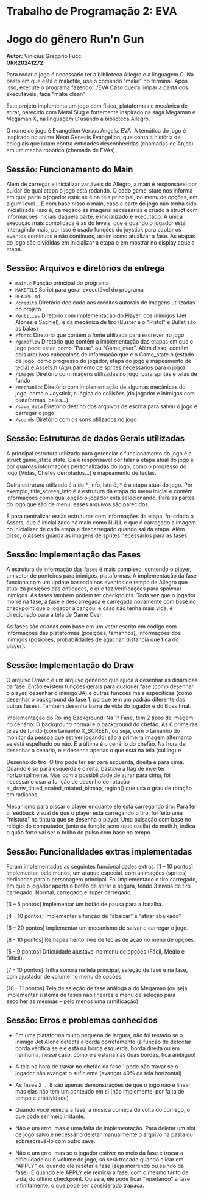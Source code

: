 # Trabalho de Programação 2: EVA
# Jogo do gênero Run'n Gun

**Autor:** Vinícius Gregorio Fucci  
**GRR20241272**

Para rodar o jogo é necessário ter a biblioteca Allegro e a linguagem C.
Na pasta em que está o makefile, use o comando "make" no terminal. Após isso, execute o programa fazendo:
./EVA
Caso queira limpar a pasta dos executáveis, faça "make clean"


Este projeto implementa um jogo com física, plataformas e mecânica de atirar, parecido com Metal Slug e fortemente inspirado na saga Megaman e Megaman X, na linguagem C usando a biblioteca Allegro.

O nome do jogo é Evangelion Versus Angels: EVA. A temática do jogo é inspirado no anime Neon Genesis Evangelion, que conta a história de colegiais que lutam contra entidades desconhecidas (chamadas de Anjos) em um mecha robótico (chamada de EVAs).

## Sessão: Funcionamento do Main

Além de carregar e inicializar variáveis do Allegro, a main é responsável por cuidar de qual etapa o jogo está rodando. O dado game_state nos informa em qual parte o jogador está: se é na tela principal, no menu de opções, em algum level...
E com base nisso o main, caso a parte do jogo não tenha sido inicializada, isso é, carregado as imagens necessárias e criado a struct com informações iniciais daquela parte, é inicializado e executado. A única execução mais complicada é as do levels, que é quando o jogador está interagindo mais, por isso é usado funções do joystick para captar os eventos contínuos e não contínuos, assim como atualizar a fase.
As etapas do jogo são divididas em inicializar a etapa e em mostrar no display aquela etapa.

## Sessão: Arquivos e diretórios da entrega

- `main.c` Função principal do programa
- `MAKEFILE` Script para gerar executável do programa
- `README.md`
- `/credits` Diretório dedicado aos créditos autorais de imagens utilizadas no projeto
- `/entities` Diretório com implementação do Player, dos inimigos (Jet Alones e Sachiel), e da mecânica de tiro (Buster é o "Pistol" e Bullet são as balas)
- `/fonts` Diretório que contém a fonte utilizada para escrever no jogo
- `/gameflow` Diretório que contém a implementação das etapas em que o jogo pode estar, como "Pause" ou "Game_over". Além disso, contém dois arquivos cabeçalhos de informação que é o Game_state.h (estado de jogo, como progresso do jogador, etapa do jogo e mapeamento de tecla) e Assets.h (Agrupamento de sprites necessários para o jogo)
- `/images` Diretório com imagens utilizadas no jogo, para sprites e telas de fundo
- `/mechanics` Diretório com implementação de algumas mecânicas do jogo, como o Joystick, a lógica de collisões (do jogador e inimigos com plataformas, balas...)
- `/save_data` Diretório destino dos arquivos de escrita para salvar o jogo e carregar o jogo
- `/sounds` Diretório com os sons utilizados no jogo

## Sessão: Estruturas de dados Gerais utilizadas

A principal estrutura utilizada para gerenciar o funcionamento do jogo é a struct game_state state. Ela é responsável por falar a etapa atual do jogo e por guardas informações personalizadas do jogo, como o progresso do jogo (Vidas, Chefes derrotados...) e mapeamento de teclas.

Outra estrutura utilizada é a de *_info, isto é, * é a etapa atual do jogo. Por exemplo, title_screen_info é a estrutura da etapa do menu inicial e contém informações como qual opção o jogador está selecionando. Para as partes do jogo que são de menu, esses arquivos são parecidos.

E para centralizar essas estruturas com informações da etapa, foi criado o Assets, que é inicializado na main como NULL e que é carregado a imagem no inicializar de cada etapa e descarregado quando sai da etapa. Além disso, o Assets guarda as imagens de sprites necessários para as fases.

## Sessão: Implementação das Fases

A estrutura de informação das fases é mais complexo, contendo o player, um vetor de ponteiros para inimigos, plataformas. A implementação da fase funciona com um update baseado nos eventos de tempo de Allegro que atualiza posições das entidades, e que faz verificações para spawnar inimigos. As fases também podem ter checkpoints. Toda vez que o jogador morre na fase, a fase é descarregada e carregada novamente com base no checkpoint que o jogador alcançou, e caso não tenha mais vida, é direcionado para a tela de Game Over.

As fases são criadas com base em um vetor escrito em código com informações das plataformas (posições, tamanhos), informações dos inimigos (posições, probabilidades de agachar, distancia que fica do player). 

## Sessão: Implementação do Draw

O arquivo Draw.c é um arquivo genérico que ajuda a desenhar as dinâmicas da fase. Então existem funções gerais para qualquer fase (como desenhar o player, desenhar o inimigo JA) e outras funções mais específicas (como desenhar o background da fase 1, porque tem um padrão diferente das outras fases). Também desenha barra de vida do jogador e do Boss final.

Implementação do Rolling Background: Na 1° Fase, tem 2 tipos de imagem no cenário: O background normal e o background do chefão. As 6 primeiras telas de fundo (com tamanho X_SCREEN, ou seja, com o tamanho do monitor da pessoa que estiver jogando) são a primeira imagem alternanto se está espelhado ou não. E a última é o cenário do chefão. Na hora de desenhar o cenário, ele desenha apenas o que está na tela (culling) e 

Desenho do tiro: O tiro pode ter ser para esquerda, direita e para cima. Quando é só para esquerda e direita, bastava a flag de inverter horizontalmente. Mas com a possibilidade de atirar para cima, foi necessário usar a função de desenho de rotação al_draw_tinted_scaled_rotated_bitmap_region() que usa o grau de rotação em radianos.

Mecanismo para piscar o player enquanto ele está carregando tiro: Para ter o feedback visual de que o player está carregando o tiro, foi feito uma "mistura" na tintura que se desenha o player. Uma pulsação com base no relógio do computador, junto da função seno (que oscila) do math.h, indica o quão forte vai ser o brilho do pulso com base no tempo.

## Sessão: Funcionalidades extras implementadas

Foram implementados as seguintes funcionalidades extras:
[1 – 10 pontos] Implementar, pelo menos, um ataque especial, com animações (sprites) dedicadas para o personagem principal. Foi implementado o tiro carregado, em que o jogador aperta o botão de atirar e segura, tendo 3 níveis de tiro carregado: Normal, carregado e super carregado.

[3 – 5 pontos] Implementar um botão de pausa para a
batalha.

[4 – 10 pontos] Implementar a função de “abaixar” e
“atirar abaixado”.

[6 – 20 pontos] Implementar um mecanismo de salvar e
carregar o jogo.

[8 - 10 pontos] Remapeamento livre de teclas de ação no
menu de opções.

[5 - 9 pontos] Dificuldade ajustável no menu de opções
(Fácil, Médio e Díficil).

[7 - 10 pontos] Trilha sonora na tela principal, seleção
de fase e na fase, com ajustador de volume no menu de
opções.

[10 - 11 pontos] Tela de seleção de fase análoga a do
Megaman (ou seja, implementar sistema de fases não
lineares e menu de seleção para escolher as mesmas – pelo
menos uma ramificação)

## Sessão: Erros e problemas conhecidos

- Em uma plataforma muito pequena de largura, não foi testado se o inimigo Jet Alone detecta a borda corretamente (a função de detectar borda verifica se ele está na borda esquerda, borda direita ou em nenhuma, nesse caso, como ele estaria nas duas bordas, fica ambíguo)

- A tela na hora de travar no chefão da fase 1 pode não travar se o jogador não avançar o suficiente (avançar 40% da tela horizontal)

- As fases 2 ... 8 são apenas demonstrações de que o jogo não é linear, mas elas não tem um conteúdo em si (não implementei por falta de tempo e criatividade)

- Quando você reinicia a fase, a música começa de volta do começo, o que pode ser meio irritante.

- Não é um erro, mas é uma falta de implementação. Para deletar um slot de jogo salvo é necessário deletar manualmente o arquivo na pasta ou sobrescrevê-lo com outro save.

- Não é um erro, mas se o jogador estiver no meio da fase e trocar a dificuldade ou o volume do jogo, só será trocado quando clicar em "APPLY" ou quando ele resetar a fase (seja morrendo ou saindo da fase). E quando ele APPLY ele reinicia a fase, com o mesmo tanto de vida, do último checkpoint. Ou seja, ele pode ficar "resetando" a fase infinitamente, o que pode ser considerado trapaça.